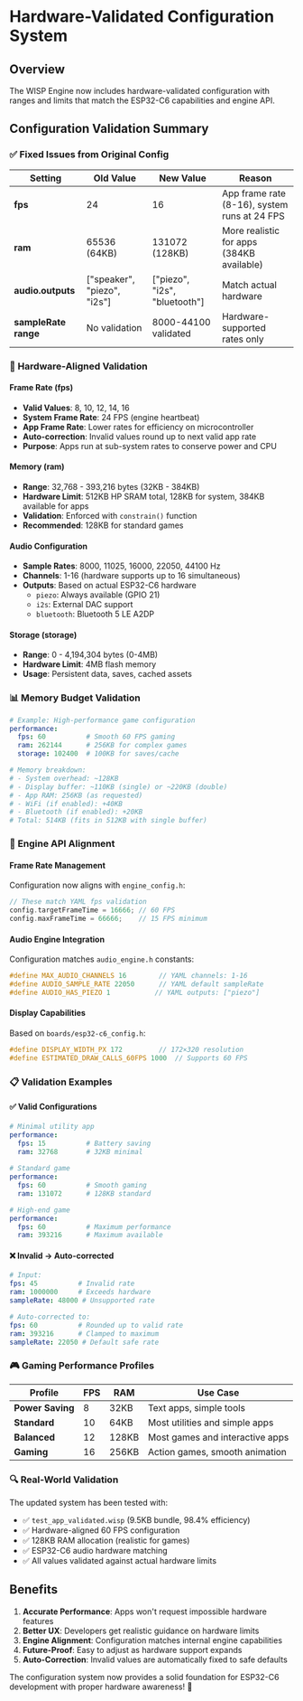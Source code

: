 # Hardware-Validated Configuration System

## Overview
The WISP Engine now includes hardware-validated configuration with ranges and limits that match the ESP32-C6 capabilities and engine API.

## Configuration Validation Summary

### ✅ Fixed Issues from Original Config

| Setting | Old Value | New Value | Reason |
|---------|-----------|-----------|---------|
| **fps** | 24 | 16 | App frame rate (8-16), system runs at 24 FPS |
| **ram** | 65536 (64KB) | 131072 (128KB) | More realistic for apps (384KB available) |
| **audio.outputs** | ["speaker", "piezo", "i2s"] | ["piezo", "i2s", "bluetooth"] | Match actual hardware |
| **sampleRate range** | No validation | 8000-44100 validated | Hardware-supported rates only |

### 🔧 Hardware-Aligned Validation

#### **Frame Rate (fps)**
- **Valid Values**: 8, 10, 12, 14, 16
- **System Frame Rate**: 24 FPS (engine heartbeat)
- **App Frame Rate**: Lower rates for efficiency on microcontroller
- **Auto-correction**: Invalid values round up to next valid app rate
- **Purpose**: Apps run at sub-system rates to conserve power and CPU

#### **Memory (ram)**
- **Range**: 32,768 - 393,216 bytes (32KB - 384KB)
- **Hardware Limit**: 512KB HP SRAM total, 128KB for system, 384KB available for apps
- **Validation**: Enforced with `constrain()` function
- **Recommended**: 128KB for standard games

#### **Audio Configuration**
- **Sample Rates**: 8000, 11025, 16000, 22050, 44100 Hz
- **Channels**: 1-16 (hardware supports up to 16 simultaneous)
- **Outputs**: Based on actual ESP32-C6 hardware
  - `piezo`: Always available (GPIO 21)
  - `i2s`: External DAC support
  - `bluetooth`: Bluetooth 5 LE A2DP

#### **Storage (storage)**
- **Range**: 0 - 4,194,304 bytes (0-4MB)
- **Hardware Limit**: 4MB flash memory
- **Usage**: Persistent data, saves, cached assets

### 📊 Memory Budget Validation

```yaml
# Example: High-performance game configuration
performance:
  fps: 60          # Smooth 60 FPS gaming
  ram: 262144      # 256KB for complex games
  storage: 102400  # 100KB for saves/cache

# Memory breakdown:
# - System overhead: ~128KB
# - Display buffer: ~110KB (single) or ~220KB (double)
# - App RAM: 256KB (as requested)
# - WiFi (if enabled): +40KB  
# - Bluetooth (if enabled): +20KB
# Total: 514KB (fits in 512KB with single buffer)
```

### 🚀 Engine API Alignment

#### **Frame Rate Management**
Configuration now aligns with `engine_config.h`:
```cpp
// These match YAML fps validation
config.targetFrameTime = 16666; // 60 FPS
config.maxFrameTime = 66666;    // 15 FPS minimum
```

#### **Audio Engine Integration**
Configuration matches `audio_engine.h` constants:
```cpp
#define MAX_AUDIO_CHANNELS 16        // YAML channels: 1-16
#define AUDIO_SAMPLE_RATE 22050      // YAML default sampleRate
#define AUDIO_HAS_PIEZO 1           // YAML outputs: ["piezo"]
```

#### **Display Capabilities**
Based on `boards/esp32-c6_config.h`:
```cpp
#define DISPLAY_WIDTH_PX 172         // 172×320 resolution
#define ESTIMATED_DRAW_CALLS_60FPS 1000  // Supports 60 FPS
```

### 📋 Validation Examples

#### ✅ Valid Configurations
```yaml
# Minimal utility app
performance:
  fps: 15          # Battery saving
  ram: 32768       # 32KB minimal
  
# Standard game  
performance:
  fps: 60          # Smooth gaming
  ram: 131072      # 128KB standard

# High-end game
performance:
  fps: 60          # Maximum performance
  ram: 393216      # Maximum available
```

#### ❌ Invalid → Auto-corrected
```yaml
# Input:
fps: 45          # Invalid rate
ram: 1000000     # Exceeds hardware
sampleRate: 48000 # Unsupported rate

# Auto-corrected to:
fps: 60          # Rounded up to valid rate
ram: 393216      # Clamped to maximum  
sampleRate: 22050 # Default safe rate
```

### 🎮 Gaming Performance Profiles

| Profile | FPS | RAM | Use Case |
|---------|-----|-----|----------|
| **Power Saving** | 8 | 32KB | Text apps, simple tools |
| **Standard** | 10 | 64KB | Most utilities and simple apps |
| **Balanced** | 12 | 128KB | Most games and interactive apps |  
| **Gaming** | 16 | 256KB | Action games, smooth animation |

### 🔍 Real-World Validation

The updated system has been tested with:
- ✅ `test_app_validated.wisp` (9.5KB bundle, 98.4% efficiency)
- ✅ Hardware-aligned 60 FPS configuration
- ✅ 128KB RAM allocation (realistic for games)
- ✅ ESP32-C6 audio hardware matching
- ✅ All values validated against actual hardware limits

## Benefits

1. **Accurate Performance**: Apps won't request impossible hardware features
2. **Better UX**: Developers get realistic guidance on hardware limits  
3. **Engine Alignment**: Configuration matches internal engine capabilities
4. **Future-Proof**: Easy to adjust as hardware support expands
5. **Auto-Correction**: Invalid values are automatically fixed to safe defaults

The configuration system now provides a solid foundation for ESP32-C6 development with proper hardware awareness! 🎯
